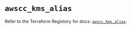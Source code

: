 # `awscc_kms_alias`

Refer to the Terraform Registory for docs: [`awscc_kms_alias`](https://registry.terraform.io/providers/hashicorp/awscc/0.70.0/docs/resources/kms_alias).
